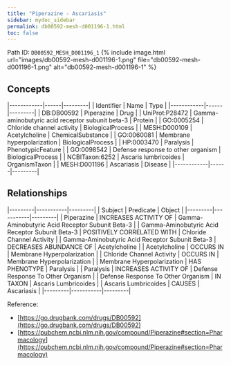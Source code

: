 ```yaml
---
title: "Piperazine - Ascariasis"
sidebar: mydoc_sidebar
permalink: db00592-mesh-d001196-1.html
toc: false 
---
```



Path ID: `DB00592_MESH_D001196_1`
{% include image.html url="images/db00592-mesh-d001196-1.png" file="db00592-mesh-d001196-1.png" alt="db00592-mesh-d001196-1" %}

## Concepts

|------------|------|---------|
| Identifier | Name | Type    |
|------------|------|---------|
| DB:DB00592 | Piperazine | Drug |
| UniProt:P28472 | Gamma-aminobutyric acid receptor subunit beta-3 | Protein |
| GO:0005254 | Chloride channel activity | BiologicalProcess |
| MESH:D000109 | Acetylcholine | ChemicalSubstance |
| GO:0060081 | Membrane hyperpolarization | BiologicalProcess |
| HP:0003470 | Paralysis | PhenotypicFeature |
| GO:0098542 | Defense response to other organism | BiologicalProcess |
| NCBITaxon:6252 | Ascaris lumbricoides | OrganismTaxon |
| MESH:D001196 | Ascariasis | Disease |
|------------|------|---------|

## Relationships

|---------|-----------|---------|
| Subject | Predicate | Object  |
|---------|-----------|---------|
| Piperazine | INCREASES ACTIVITY OF | Gamma-Aminobutyric Acid Receptor Subunit Beta-3 |
| Gamma-Aminobutyric Acid Receptor Subunit Beta-3 | POSITIVELY CORRELATED WITH | Chloride Channel Activity |
| Gamma-Aminobutyric Acid Receptor Subunit Beta-3 | DECREASES ABUNDANCE OF | Acetylcholine |
| Acetylcholine | OCCURS IN | Membrane Hyperpolarization |
| Chloride Channel Activity | OCCURS IN | Membrane Hyperpolarization |
| Membrane Hyperpolarization | HAS PHENOTYPE | Paralysis |
| Paralysis | INCREASES ACTIVITY OF | Defense Response To Other Organism |
| Defense Response To Other Organism | IN TAXON | Ascaris Lumbricoides |
| Ascaris Lumbricoides | CAUSES | Ascariasis |
|---------|-----------|---------|

Reference: 
  - [https://go.drugbank.com/drugs/DB00592](https://go.drugbank.com/drugs/DB00592)
  - [https://pubchem.ncbi.nlm.nih.gov/compound/Piperazine#section=Pharmacology](https://pubchem.ncbi.nlm.nih.gov/compound/Piperazine#section=Pharmacology)
